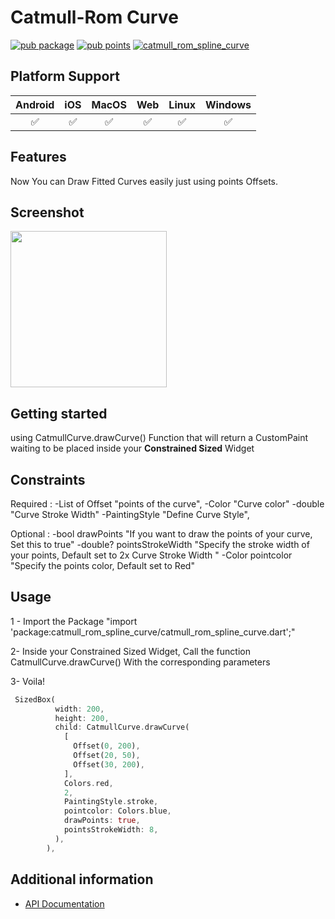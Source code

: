 <!--
This README describes the package. If you publish this package to pub.dev,
this README's contents appear on the landing page for your package.

For information about how to write a good package README, see the guide for
[writing package pages](https://dart.dev/guides/libraries/writing-package-pages).

For general information about developing packages, see the Dart guide for
[creating packages](https://dart.dev/guides/libraries/create-library-packages)
and the Flutter guide for
[developing packages and plugins](https://flutter.dev/developing-packages).
-->

# Catmull-Rom Curve  
[![pub package](https://img.shields.io/pub/v/battery_plus.svg)](https://pub.dev/packages/battery_plus)
[![pub points](https://img.shields.io/pub/points/battery_plus?color=2E8B57&label=pub%20points)](https://pub.dev/packages/battery_plus/score)
[![catmull_rom_spline_curve](https://github.com/fluttercommunity/plus_plugins/actions/workflows/battery_plus.yaml/badge.svg)](https://github.com/mohamed-aly1/catmull_rom_spline_curve/commit/d3718ec46bb89350759b438cb3565b9c8e203b3c)


## Platform Support

| Android | iOS | MacOS | Web | Linux | Windows |
| :-----: | :-: | :---: | :-: | :---: | :----: |
|   ✅    | ✅  |  ✅   | ✅  |  ✅   |   ✅   |


## Features
Now You can Draw Fitted Curves easily just using points Offsets.

## Screenshot

<img src="https://i.ibb.co/Mkc2N32/Simulator-Screenshot-i-Phone-12-2023-10-09-at-20-44-27.png" width="250" />



## Getting started

using CatmullCurve.drawCurve() Function that will return a CustomPaint waiting to be placed inside your **Constrained Sized** Widget
## Constraints

Required : 
-List of Offset "points of the curve",
-Color  "Curve color"
-double "Curve Stroke Width"
-PaintingStyle "Define Curve Style",

Optional : 
-bool drawPoints "If you want to draw the points of your curve, Set this to true" 
-double? pointsStrokeWidth "Specify the stroke width of your points, Default set to 2x Curve Stroke Width "
-Color pointcolor "Specify the points color, Default set to Red"

## Usage

 1 - Import the Package "import 'package:catmull_rom_spline_curve/catmull_rom_spline_curve.dart';"

 2- Inside your Constrained Sized Widget, Call the function CatmullCurve.drawCurve() With the corresponding parameters

 3- Voila!

```dart
 SizedBox(
          width: 200,
          height: 200,
          child: CatmullCurve.drawCurve(
            [
              Offset(0, 200),
              Offset(20, 50),
              Offset(30, 200),
            ],
            Colors.red,
            2,
            PaintingStyle.stroke,
            pointcolor: Colors.blue,
            drawPoints: true,
            pointsStrokeWidth: 8,
          ),
        ),
```

## Additional information
- [API Documentation](https://pub.dev/documentation/catmull_rom_spline_curve/latest/catmull_rom_spline_curve/catmull_rom_spline_curve-library.html)
